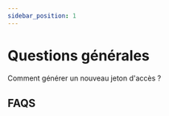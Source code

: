 ```yaml
---
sidebar_position: 1
---
```


# Questions générales

Comment générer un nouveau jeton d'accès ?

## FAQS